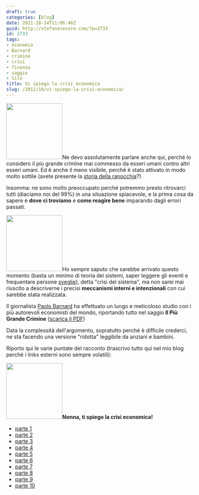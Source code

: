 ```yaml
---
draft: true
categories: [blog]
date: 2011-10-24T11:06:46Z
guid: http://stefanocecere.com/?p=2733
id: 2733
tags:
- economia
- Barnard
- crimine
- crisi
- finanza
- saggio
- Silo
title: Vi spiego la crisi economica
slug: /2011/10/vi-spiego-la-crisi-economica/
---
```


<img class="alignright size-thumbnail wp-image-2749" title="crimine" src="http://stefanocecere.com/wp-content/uploads/sites/3/2011/10/crimine-150x150.jpg" alt="" width="150" height="150" />Ne devo assolutamente parlare anche qui, perché lo considero il più grande crimine mai commesso da esseri umani contro altri esseri umani. Ed è anche il meno visibile, perchè è stato attivato in modo molto sottile (avete presente la [storia della ranocchia](http://stefanocecere.com/2011/10/24/la-ranocchia-che-non-sapeva-di-essere-cotta/ "La ranocchia che non sapeva di essere cotta …")?)

Insomma: ne sono molto preoccupato perché potremmo presto ritrovarci tutti (diaciamo noi del 99%) in una situazione spiacevole, e la prima cosa da sapere è **dove ci troviamo** e **come reagire bene** imparando dagli errori passati.

<img class="alignright size-thumbnail wp-image-2751" title="financial-criminals" src="http://stefanocecere.com/wp-content/uploads/sites/3/2011/10/financial-criminals-150x150.jpg" alt="" width="150" height="150" />Ho sempre saputo che sarebbe arrivato questo momento (basta un minimo di teoria dei sistemi, saper leggere gli eventi e frequentare persone [sveglie](http://www.silo.net/Letters.php)), detta "crisi del sistema", ma non sarei mai riuscito a descriverne i precisi **meccanismi interni e intenzionali** con cui sarebbe stata realizzata.

Il giornalista [Paolo Barnard](http://paolobarnard.info/) ha effettuato un lungo e meticoloso studio con i più autorevoli economisti del mondo, riportando tutto nel saggio **Il Più Grande Crimine** ([scarica il PDF](http://stefanocecere.com/wp-content/uploads/sites/3/2011/10/ilpiugrandecrimine2011.pdf))

Data la complessità dell'argomento, sopratutto perché è difficile crederci, ne sta facendo una versione "ridotta" leggibile da anziani e bambini.

Riporto qui le varie puntate del racconto (trascrivo tutto qui nel mio blog perchè i links esterni sono sempre volatili):

**<img class="alignright size-thumbnail wp-image-2745" title="nonna-crisi-economica" src="http://stefanocecere.com/wp-content/uploads/sites/3/2011/10/nonna-crisi-economica-150x150.jpg" alt="" width="150" height="150" />Nonna, ti spiego la crisi economica!**

- [parte 1](http://stefanocecere.com/2011/10/20/nonna-ti-spiego-la-crisi-economica-1/ "Nonna, ti spiego la crisi economica. 1")
- [parte 2](http://stefanocecere.com/2011/10/21/nonna-ti-spiego-la-crisi-economica-2/ "Nonna, ti spiego la crisi economica. 2")
- [parte 3](http://stefanocecere.com/2011/10/23/nonna-ti-spiego-la-crisi-economica-3/ "Nonna, ti spiego la crisi economica. 3")
- [parte 4](http://stefanocecere.com/2011/10/23/nonna-ti-spiego-la-crisi-economica-4/ "Nonna, ti spiego la crisi economica. 4")
- [parte 5](http://stefanocecere.com/2011/10/24/nonna-ti-spiego-la-crisi-economica-5/ "Nonna, ti spiego la crisi economica. 5")
- [parte 6](http://stefanocecere.com/2011/10/25/nonna-ti-spiego-la-crisi-economica-6/ "Nonna, ti spiego la crisi economica. 6")
- [parte 7](http://stefanocecere.com/2011/10/27/nonna-ti-spiego-la-crisi-economica-7/ "Nonna, ti spiego la crisi economica. 7")
- [parte 8](http://stefanocecere.com/2011/10/27/nonna-ti-spiego-la-crisi-economica-8/ "Nonna, ti spiego la crisi economica. 8")
- [parte 9](http://stefanocecere.com/2011/11/01/nonna-ti-spiego-la-crisi-economica-9/ "Nonna, ti spiego la crisi economica. 9")
- [parte 10](http://stefanocecere.com/2011/11/03/nonna-ti-spiego-la-crisi-economica-10/ "Nonna, ti spiego la crisi economica. 10")